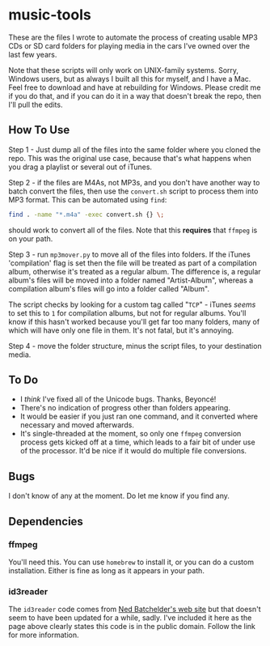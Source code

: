 # music-tools
These are the files I wrote to automate the process of creating usable MP3 CDs
or SD card folders for playing media in the cars I've owned over the last few
years.

Note that these scripts will only work on UNIX-family systems. Sorry, Windows
users, but as always I built all this for myself, and I have a Mac. Feel free
to download and have at rebuilding for Windows. Please credit me if you do
that, and if you can do it in a way that doesn't break the repo, then I'll 
pull the edits.

## How To Use

Step 1 - Just dump all of the files into the same folder where you cloned the
repo. This was the original use case, because that's what happens when you drag
a playlist or several out of iTunes. 

Step 2 - if the files are M4As, not MP3s, and you don't have another way to
batch convert the files, then use the `convert.sh` script to process them into
MP3 format. This can be automated using `find`:
```bash
find . -name "*.m4a" -exec convert.sh {} \;
```
should work to convert all of the files. Note that this **requires** that
`ffmpeg` is on your path. 

Step 3 - run `mp3mover.py` to move all of the files into folders. If the iTunes 'compilation' flag is set
then the file will be treated as part of a compilation album, otherwise it's treated as a regular album.
The difference is, a regular album's files will be moved into a folder named "Artist-Album", whereas
a compilation album's files will go into a folder called "Album". 

The script checks by looking for a custom tag called "`TCP`" - iTunes *seems* to set this to `1`
for compilation albums, but not for regular albums. You'll know if this hasn't worked because you'll
get far too many folders, many of which will have only one file in them. It's not fatal, but it's annoying.

Step 4 - move the folder structure, minus the script files, to your destination media.

## To Do

* I *think* I've fixed all of the Unicode bugs. Thanks, Beyoncé!
* There's no indication of progress other than folders appearing.
* It would be easier if you just ran one command, and it converted where
  necessary and moved afterwards.
* It's single-threaded at the moment, so only one `ffmpeg` conversion process gets
  kicked off at a time, which leads to a fair bit of under use of the processor.
  It'd be nice if it would do multiple file conversions.

## Bugs

I don't know of any at the moment. Do let me know if you find any.

## Dependencies

### ffmpeg
You'll need this. You can use `homebrew` to install it, or you can do a custom installation. Either is fine
as long as it appears in your path.

### id3reader
The `id3reader` code comes from
[Ned Batchelder's web site](https://nedbatchelder.com/code/modules/id3reader.html)
but that doesn't seem to have been updated for a while, sadly.
I've included it here as the page above clearly states this
code is in the public domain. Follow the link for more information.



